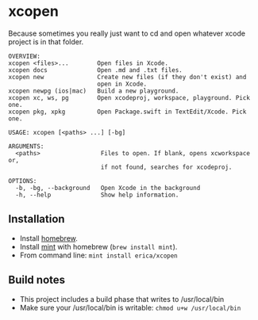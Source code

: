 # xcopen

Because sometimes you really just want to cd and open whatever xcode project is in that folder.

```
OVERVIEW: 
xcopen <files>...        Open files in Xcode.
xcopen docs              Open .md and .txt files.
xcopen new               Create new files (if they don't exist) and
                         open in Xcode.
xcopen newpg (ios|mac)   Build a new playground.
xcopen xc, ws, pg        Open xcodeproj, workspace, playground. Pick one.
xcopen pkg, xpkg         Open Package.swift in TextEdit/Xcode. Pick one.

USAGE: xcopen [<paths> ...] [-bg]

ARGUMENTS:
  <paths>                 Files to open. If blank, opens xcworkspace or,
                          if not found, searches for xcodeproj. 

OPTIONS:
  -b, -bg, --background   Open Xcode in the background 
  -h, --help              Show help information.
```


## Installation

* Install [homebrew](https://brew.sh).
* Install [mint](https://github.com/yonaskolb/Mint) with homebrew (`brew install mint`).
* From command line: `mint install erica/xcopen`

## Build notes

* This project includes a build phase that writes to /usr/local/bin
* Make sure your /usr/local/bin is writable: `chmod u+w /usr/local/bin`
